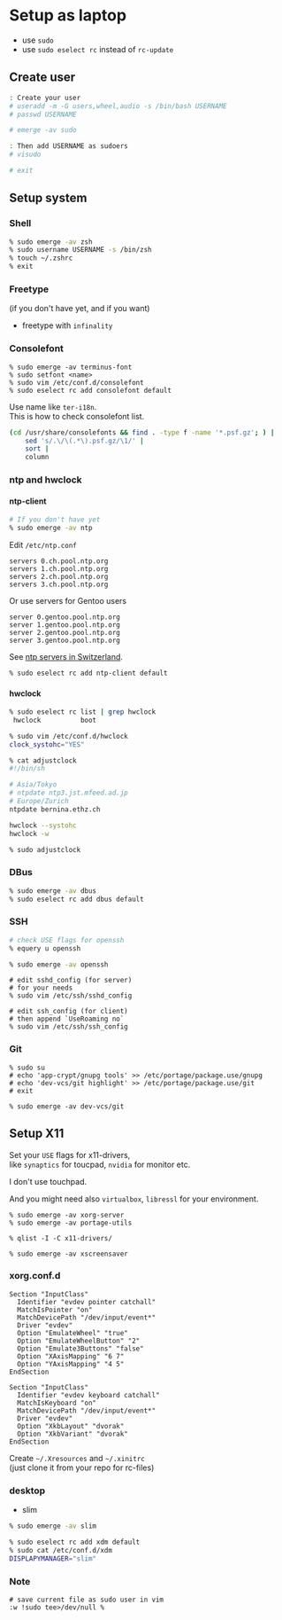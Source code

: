 # Setup as laptop

* use `sudo`
* use `sudo eselect rc` instead of `rc-update`


## Create user

```zsh
: Create your user
# useradd -m -G users,wheel,audio -s /bin/bash USERNAME
# passwd USERNAME
```

```zsh
# emerge -av sudo

: Then add USERNAME as sudoers
# visudo

# exit
```


## Setup system

### Shell

```zsh
% sudo emerge -av zsh
% sudo username USERNAME -s /bin/zsh
% touch ~/.zshrc
% exit
```

### Freetype

(if you don't have yet, and if you want)

* freetype with `infinality`

### Consolefont

```zs
% sudo emerge -av terminus-font
% sudo setfont <name>
% sudo vim /etc/conf.d/consolefont
% sudo eselect rc add consolefont default
```

Use name like `ter-i18n`.  
This is how to check consolefont list.

```zsh
(cd /usr/share/consolefonts && find . -type f -name '*.psf.gz'; ) |
    sed 's/.\/\(.*\).psf.gz/\1/' |
    sort |
    column
```

### ntp and hwclock

#### ntp-client

```zsh
# If you don't have yet
% sudo emerge -av ntp
```


Edit `/etc/ntp.conf`

```text
servers 0.ch.pool.ntp.org
servers 1.ch.pool.ntp.org
servers 2.ch.pool.ntp.org
servers 3.ch.pool.ntp.org
```

Or use servers for Gentoo users

```text
server 0.gentoo.pool.ntp.org
server 1.gentoo.pool.ntp.org
server 2.gentoo.pool.ntp.org
server 3.gentoo.pool.ntp.org
```

See [ntp servers in Switzerland](http://www.pool.ntp.org/zone/ch).

```zsh
% sudo eselect rc add ntp-client default
```

#### hwclock

```zsh
% sudo eselect rc list | grep hwclock
 hwclock          boot

% sudo vim /etc/conf.d/hwclock
clock_systohc="YES"
```

```sh
% cat adjustclock
#!/bin/sh

# Asia/Tokyo
# ntpdate ntp3.jst.mfeed.ad.jp
# Europe/Zurich
ntpdate bernina.ethz.ch

hwclock --systohc
hwclock -w
```

```zsh
% sudo adjustclock
```

### DBus

```zsh
% sudo emerge -av dbus
% sudo eselect rc add dbus default
```

### SSH

```zsh
# check USE flags for openssh
% equery u openssh

% sudo emerge -av openssh
```

```
# edit sshd_config (for server)
# for your needs
% sudo vim /etc/ssh/sshd_config

# edit ssh_config (for client)
# then append `UseRoaming no`
% sudo vim /etc/ssh/ssh_config
```

### Git

```
% sudo su
# echo 'app-crypt/gnupg tools' >> /etc/portage/package.use/gnupg
# echo 'dev-vcs/git highlight' >> /etc/portage/package.use/git
# exit

% sudo emerge -av dev-vcs/git
```


## Setup X11

Set your `USE` flags for x11-drivers,  
like `synaptics` for toucpad, `nvidia` for monitor etc.

I don't use touchpad.

And you might need also `virtualbox`, `libressl` for your environment.

```
% sudo emerge -av xorg-server
% sudo emerge -av portage-utils

% qlist -I -C x11-drivers/

% sudo emerge -av xscreensaver
```

### xorg.conf.d

```
Section "InputClass"
  Identifier "evdev pointer catchall"
  MatchIsPointer "on"
  MatchDevicePath "/dev/input/event*"
  Driver "evdev"
  Option "EmulateWheel" "true"
  Option "EmulateWheelButton" "2"
  Option "Emulate3Buttons" "false"
  Option "XAxisMapping" "6 7"
  Option "YAxisMapping" "4 5"
EndSection

Section "InputClass"
  Identifier "evdev keyboard catchall"
  MatchIsKeyboard "on"
  MatchDevicePath "/dev/input/event*"
  Driver "evdev"
  Option "XkbLayout" "dvorak"
  Option "XkbVariant" "dvorak"
EndSection
```

Create `~/.Xresources` and `~/.xinitrc`  
(just clone it from your repo for rc-files)


### desktop

* slim

```zsh
% sudo emerge -av slim

% sudo eselect rc add xdm default
% sudo cat /etc/conf.d/xdm
DISPLAPYMANAGER="slim"
```

### Note

```
# save current file as sudo user in vim
:w !sudo tee>/dev/null %
```
